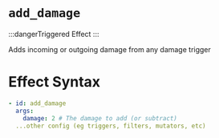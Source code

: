 # `add_damage`
:::dangerTriggered Effect
:::

Adds incoming or outgoing damage from any damage trigger

# Effect Syntax
```yaml
- id: add_damage
  args:
    damage: 2 # The damage to add (or subtract)
  ...other config (eg triggers, filters, mutators, etc)
```
